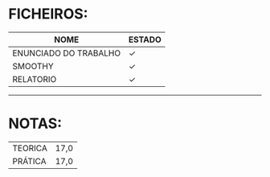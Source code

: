# FICHEIROS:

|NOME|ESTADO|
|----|------|
|ENUNCIADO DO TRABALHO|✓|
|SMOOTHY|✓|
|RELATORIO|✓|
---
# NOTAS:
| | |
|-|-|
|TEORICA|17,0|
|PRÁTICA|17,0|
